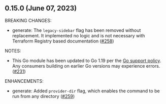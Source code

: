 ## 0.15.0 (June 07, 2023)

BREAKING CHANGES:

* generate: The `legacy-sidebar` flag has been removed without replacement. It implemented no logic and is not necessary with Terraform Registry based documentation ([#258](https://github.com/hashicorp/terraform-plugin-docs/issues/258))

NOTES:

* This Go module has been updated to Go 1.19 per the [Go support policy](https://golang.org/doc/devel/release.html#policy). Any consumers building on earlier Go versions may experience errors. ([#231](https://github.com/hashicorp/terraform-plugin-docs/issues/231))

ENHANCEMENTS:

* generate: Added `provider-dir` flag, which enables the command to be run from any directory ([#259](https://github.com/hashicorp/terraform-plugin-docs/issues/259))

